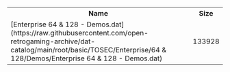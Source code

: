 <table>
<tr><th>Name</th><th>Size</th></tr>
<tr><td>[Enterprise 64 & 128 - Demos.dat](https://raw.githubusercontent.com/open-retrogaming-archive/dat-catalog/main/root/basic/TOSEC/Enterprise/64 & 128/Demos/Enterprise 64 & 128 - Demos.dat)</td><td>133928</td></tr>
</table>
